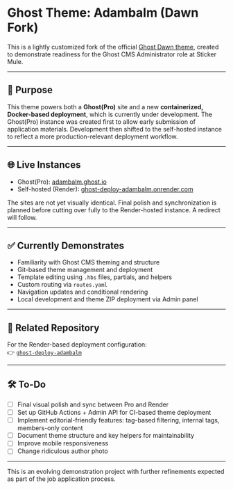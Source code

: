# Ghost Theme: Adambalm (Dawn Fork)

This is a lightly customized fork of the official [Ghost Dawn theme](https://github.com/TryGhost/Dawn), created to demonstrate readiness for the Ghost CMS Administrator role at Sticker Mule.

---

## 🎯 Purpose

This theme powers both a **Ghost(Pro)** site and a new **containerized, Docker-based deployment**, which is currently under development. The Ghost(Pro) instance was created first to allow early submission of application materials. Development then shifted to the self-hosted instance to reflect a more production-relevant deployment workflow.

---

## 🌐 Live Instances

- Ghost(Pro): [adambalm.ghost.io](https://adambalm.ghost.io)
- Self-hosted (Render): [ghost-deploy-adambalm.onrender.com](https://ghost-deploy-adambalm.onrender.com)

The sites are not yet visually identical. Final polish and synchronization is planned before cutting over fully to the Render-hosted instance. A redirect will follow.

---

## ✅ Currently Demonstrates

- Familiarity with Ghost CMS theming and structure
- Git-based theme management and deployment
- Template editing using `.hbs` files, partials, and helpers
- Custom routing via `routes.yaml`
- Navigation updates and conditional rendering
- Local development and theme ZIP deployment via Admin panel

---

## 🔁 Related Repository

For the Render-based deployment configuration:  
👉 [`ghost-deploy-adambalm`](https://github.com/adambalm/ghost-deploy-adambalm)

---

## 🛠️ To-Do

- [ ] Final visual polish and sync between Pro and Render
- [ ] Set up GitHub Actions + Admin API for CI-based theme deployment
- [ ] Implement editorial-friendly features: tag-based filtering, internal tags, members-only content
- [ ] Document theme structure and key helpers for maintainability
- [ ] Improve mobile responsiveness
- [ ] Change ridiculous author photo

---

This is an evolving demonstration project with further refinements expected as part of the job application process.

